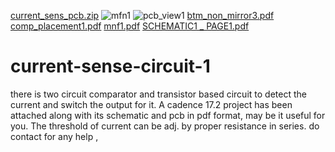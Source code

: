 
[current_sens_pcb.zip](https://github.com/vlsicad/current-sense-circuit-1/files/6194237/current_sens_pcb.zip)
![mfn1](https://user-images.githubusercontent.com/42292265/112251816-ec6a6e80-8c81-11eb-807e-c455a2f30639.png)
![pcb_view1](https://user-images.githubusercontent.com/42292265/112251818-eeccc880-8c81-11eb-9bf5-65d34405db78.png)
[btm_non_mirror3.pdf](https://github.com/vlsicad/current-sense-circuit-1/files/6194239/btm_non_mirror3.pdf)
[comp_placement1.pdf](https://github.com/vlsicad/current-sense-circuit-1/files/6194240/comp_placement1.pdf)
[mnf1.pdf](https://github.com/vlsicad/current-sense-circuit-1/files/6194241/mnf1.pdf)
[SCHEMATIC1 _ PAGE1.pdf](https://github.com/vlsicad/current-sense-circuit-1/files/6194242/SCHEMATIC1._.PAGE1.pdf)
# current-sense-circuit-1
there is two circuit  comparator and transistor based circuit to detect the current and switch the output for it. 
A cadence 17.2 project has been attached along with its schematic and pcb in pdf format, may be it useful for you.
The threshold of current can be adj. by proper resistance in series.
do contact for any help ,
